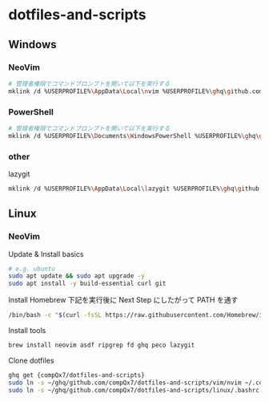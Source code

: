 # dotfiles-and-scripts

## Windows

### NeoVim

```sh
# 管理者権限でコマンドプロンプトを開いて以下を実行する
mklink /d %USERPROFILE%\AppData\Local\nvim %USERPROFILE%\ghq\github.com\compQx7\dotfiles-and-scripts\vim\nvim\
```

### PowerShell

```sh
# 管理者権限でコマンドプロンプトを開いて以下を実行する
mklink /d %USERPROFILE%\Documents\WindowsPowerShell %USERPROFILE%\ghq\github.com\compQx7\dotfiles-and-scripts\windows\WindowsPowerShell
```

### other

lazygit
```sh
mklink /d %USERPROFILE%\AppData\Local\lazygit %USERPROFILE%\ghq\github.com\compQx7\dotfiles-and-scripts\git\lazygit\
```

## Linux

### NeoVim

Update & Install basics

```sh
# e.g. ubuntu
sudo apt update && sudo apt upgrade -y
sudo apt install -y build-essential curl git
```

Install Homebrew
下記を実行後に Next Step にしたがって PATH を通す

```sh
/bin/bash -c "$(curl -fsSL https://raw.githubusercontent.com/Homebrew/install/HEAD/install.sh)"
```

Install tools

```sh
brew install neovim asdf ripgrep fd ghq peco lazygit
```

Clone dotfiles

```sh
ghq get {compQx7/dotfiles-and-scripts}
sudo ln -s ~/ghq/github.com/compQx7/dotfiles-and-scripts/vim/nvim ~/.config/nvim
sudo ln -s ~/ghq/github.com/compQx7/dotfiles-and-scripts/linux/.bashrc ~/.bashrc
```

